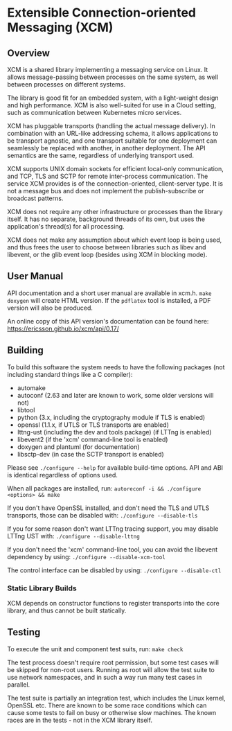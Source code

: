 # Extensible Connection-oriented Messaging (XCM)

## Overview

XCM is a shared library implementing a messaging service on Linux. It
allows message-passing between processes on the same system, as well
between processes on different systems.

The library is good fit for an embedded system, with a light-weight
design and high performance. XCM is also well-suited for use in a
Cloud setting, such as communication between Kubernetes micro
services.

XCM has pluggable transports (handling the actual message
delivery). In combination with an URL-like addressing schema, it
allows applications to be transport agnostic, and one transport
suitable for one deployment can seamlessly be replaced with another,
in another deployment. The API semantics are the same, regardless of
underlying transport used.

XCM supports UNIX domain sockets for efficient local-only
communication, and TCP, TLS and SCTP for remote inter-process
communication. The service XCM provides is of the connection-oriented,
client-server type. It is not a message bus and does not implement the
publish-subscribe or broadcast patterns.

XCM does not require any other infrastructure or processes than the
library itself. It has no separate, background threads of its own, but
uses the application's thread(s) for all processing.

XCM does not make any assumption about which event loop is being used,
and thus frees the user to choose between libraries such as libev and
libevent, or the glib event loop (besides using XCM in blocking mode).

## User Manual

API documentation and a short user manual are available in
xcm.h. `make doxygen` will create HTML version. If the `pdflatex` tool
is installed, a PDF version will also be produced.

An online copy of this API version's documentation can be found here:
https://ericsson.github.io/xcm/api/0.17/

## Building

To build this software the system needs to have the following packages
(not including standard things like a C compiler):

* automake
* autoconf (2.63 and later are known to work, some older versions will not)
* libtool
* python (3.x, including the cryptography module if TLS is enabled)
* openssl (1.1.x, if UTLS or TLS transports are enabled)
* lttng-ust (including the dev and tools package) (if LTTng is enabled)
* libevent2 (if the 'xcm' command-line tool is enabled)
* doxygen and plantuml (for documentation)
* libsctp-dev (in case the SCTP transport is enabled)

Please see `./configure --help` for available build-time options. API
and ABI is identical regardless of options used.

When all packages are installed, run:
`autoreconf -i && ./configure <options> && make`

If you don't have OpenSSL installed, and don't need the TLS and UTLS
transports, those can be disabled with:
`./configure --disable-tls`

If you for some reason don't want LTTng tracing support, you may
disable LTTng UST with:
`./configure --disable-lttng`

If you don't need the 'xcm' command-line tool, you can avoid the
libevent dependency by using:
`./configure --disable-xcm-tool`

The control interface can be disabled by using:
`./configure --disable-ctl`

### Static Library Builds

XCM depends on constructor functions to register transports into the
core library, and thus cannot be built statically.

## Testing

To execute the unit and component test suits, run:
`make check`

The test process doesn't require root permission, but some test cases
will be skipped for non-root users. Running as root will allow the
test suite to use network namespaces, and in such a way run many test
cases in parallel.

The test suite is partially an integration test, which includes the
Linux kernel, OpenSSL etc. There are known to be some race conditions
which can cause some tests to fail on busy or otherwise slow machines.
The known races are in the tests - not in the XCM library itself.

